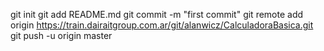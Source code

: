 git init
git add README.md
git commit -m "first commit"
git remote add origin https://train.dairaitgroup.com.ar/git/alanwicz/CalculadoraBasica.git
git push -u origin master